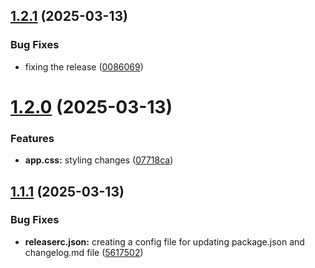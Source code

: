 ## [1.2.1](https://github.com/ranjithkbdpm/semantic-versioning/compare/v1.2.0...v1.2.1) (2025-03-13)


### Bug Fixes

* fixing the release ([0086069](https://github.com/ranjithkbdpm/semantic-versioning/commit/0086069d16c373d931e2781b34c2202365be468a))

# [1.2.0](https://github.com/ranjithkbdpm/semantic-versioning/compare/v1.1.1...v1.2.0) (2025-03-13)


### Features

* **app.css:** styling changes ([07718ca](https://github.com/ranjithkbdpm/semantic-versioning/commit/07718ca49a4a7647f8313ec4d7e9947579e2d024))

## [1.1.1](https://github.com/ranjithkbdpm/semantic-versioning/compare/v1.1.0...v1.1.1) (2025-03-13)


### Bug Fixes

* **releaserc.json:** creating a config file for updating package.json and changelog.md file ([5617502](https://github.com/ranjithkbdpm/semantic-versioning/commit/5617502e6f0fa3ad51041db86fb50b4380d30e60))
